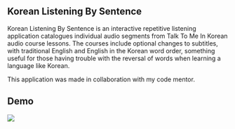 ## Korean Listening By Sentence

Korean Listening By Sentence is an interactive repetitive listening application catalogues individual audio segments from Talk To Me In Korean
audio course lessons. The courses include optional changes to subtitles, with traditional English and English in the Korean word order, something
useful for those having trouble with the reversal of words when learning a language like Korean.

This application was made in collaboration with my code mentor. 

## Demo

<kbd><img src="/src/images/korean_screen.gif" /></kbd>


